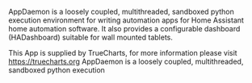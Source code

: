 AppDaemon is a loosely coupled, multithreaded, sandboxed python execution environment for writing automation apps for Home Assistant home automation software. It also provides a configurable dashboard (HADashboard) suitable for wall mounted tablets.

This App is supplied by TrueCharts, for more information please visit https://truecharts.org
AppDaemon is a loosely coupled, multithreaded, sandboxed python execution
